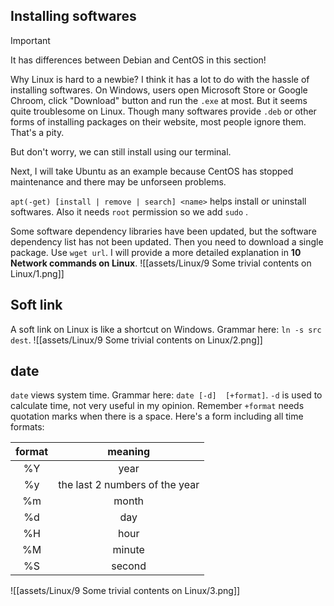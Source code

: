 ## Installing softwares
>[!IMPORTANT]
>It has differences between Debian and CentOS in this section!

Why Linux is hard to a newbie? I think it has a lot to do with the hassle of installing softwares. On Windows, users open Microsoft Store or Google Chroom, click "Download"  button and run the `.exe` at most. But it seems quite troublesome on Linux. Though many softwares provide `.deb` or other forms of installing packages on their website, most people ignore them. That's a pity.

But don't worry, we can still install using our terminal.

Next, I will take Ubuntu as an example because CentOS has stopped maintenance and there may be unforseen problems.

`apt(-get) [install | remove | search] <name>` helps install or uninstall softwares. Also it needs `root` permission so we  add `sudo` .

Some software dependency libraries have been updated, but the software dependency list has not been updated. Then you need to download a single package. Use `wget url`. I will provide a more detailed explanation in **10 Network commands on Linux**.
![[assets/Linux/9 Some trivial contents on Linux/1.png]]

## Soft link
A soft link on Linux is like a shortcut on Windows.  Grammar here: `ln -s src dest`.
![[assets/Linux/9 Some trivial contents on Linux/2.png]]

## date
`date` views system time. Grammar here: `date [-d]  [+format]`.
`-d` is used to calculate time, not very useful in my opinion.
Remember `+format` needs quotation marks when there is a space. Here's a form including all time formats:

| format |            meaning             |
| :----: | :----------------------------: |
|   %Y   |              year              |
|   %y   | the last 2 numbers of the year |
|   %m   |             month              |
|   %d   |              day               |
|   %H   |              hour              |
|   %M   |             minute             |
|   %S   |             second             |
![[assets/Linux/9 Some trivial contents on Linux/3.png]]

